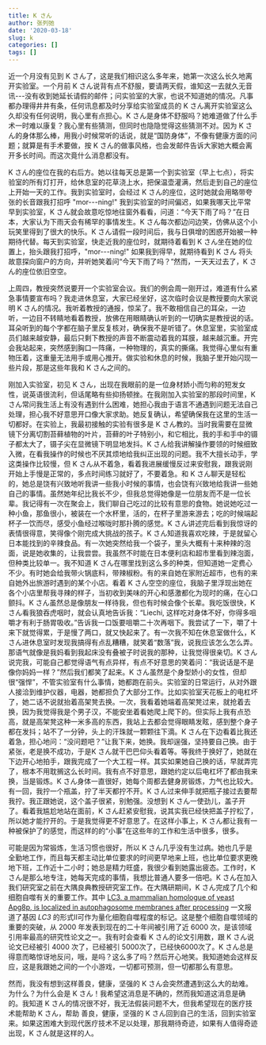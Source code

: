 ```yaml
---
title: K さん
author: 张列弛
date: '2020-03-18'
slug: k
categories: []
tags: []
---
```

近一个月没有见到 K さん了，这是我们相识这么多年来，她第一次这么长久地离开实验室。一个月前 K さん说背有点不舒服，要请两天假，谁知这一去就久无音讯---没有收到她延长请假的邮件；问实验室的大家，也说不知道她的情况。凡事都办理得井井有条，任何讯息都及时分享给实验室成员的 K さん离开实验室这么久却没有任何说明，我心里有点担心。K さん是身体不舒服吗？她难道做了什么手术一时难以康复？我心里有些猜测，但同时也隐隐觉得这些猜测不对。因为 K さん的身体那么棒，用我小时候常听的话说，就是“国防身体”，不像有健康方面的问题；就算是有手术要做，按 K さん的做事风格，也会发邮件告诉大家她大概会离开多长时间。而这次竟什么消息都没有。   

K さん的座位在我的右后方。她以往每天总是第一个到实验室（早上七点），将实验室的所有灯打开，给休息室的花草浇上水，把保温壶灌满，然后走到自己的座位上开始一天的工作。我到实验室时，会经过 K さん的座位，这时她就会用略带夸张的长音跟我打招呼 "mor---ning!" 我到实验室的时间偏迟，如果我哪天比平常早到实验室，K さん就会故意吃惊地往窗外看看，问道：“今天下雨了吗？”在日本，大家认为下雨天会有稀罕的事情发生。K さん每次都边问边笑，仿佛从这个小玩笑里得到了很大的快乐。K さん请假一段时间后，我与日俱增的困惑开始被一种期待代替。每天到实验室，快走近我的座位时，就期待着看到 K さん坐在她的位置上，抬头跟我打招呼，"mor---ning!" 如果我到得早，就期待看到 K さん 将头故意探向窗户的方向，并听她笑着问“今天下雨了吗？”然而，一天天过去了，K さん的座位依旧空空。   

上周四，教授突然说要开一个实验室会议。我们的例会周一刚开过，难道有什么紧急事情要宣布吗？我走进休息室，大家已经坐好，这次临时会议是教授要向大家说明 K さん的情况。我听着教授的通报，惊呆了。我不敢相信自己的耳朵，一边听，一边目不转睛地看着教授，放佛在用眼睛确认听到的一切确实是教授说的话。耳朵听到的每个字都在脑子里反复核对，确保我不是听错了。休息室里，实验室成员们越来越安静，最后只剩下教授的声音不断震动着我的耳膜，越来越沉重。开完会我站起来，突然感到胸口一阵痛，一种物理的，真实的撕痛。我觉得心里似有重物压着，这重量无法用手或用心推开。做实验和休息的时候，我脑子里开始闪现一些片段，那是这些年我和 K さん之间的。    

刚加入实验室，初见 K さん，出现在我眼前的是一位身材娇小而匀称的短发女性，说英语很流利，但话尾略有些抑扬顿挫。在我刚加入实验室的那段时间里，K さん常问我生活上有没有遇到什么困难，她担心我由于语言不通遇到问题无法自己处理，担心我不好意思开口像大家求助。她反复确认，希望确保我在这里的生活一切都好。在实验上，我最初接触的实验有很多是 K さん教的。当时我需要在显微镜下分离切割苔藓植物的叶片，苔藓的叶子特别小，和它相比，我的手和手中的镊子都太大了，镊子尖在显微镜下明显地发抖。K さん给我讲解操作要领的时候细致入微，在看我操作的时候也不厌其烦地给我纠正出现的问题。我不大擅长动手，学这类操作比较慢，但 K さん从不着急，看着我进展缓慢反过来安慰我，跟我说刚开始上手慢是正常的，多点时间练习就好了，不要着急。和 K さん聊天是轻松的，她总是饶有兴致地听我讲一些我小时候的事情，也会饶有兴致地给我讲一些她自己的事情。虽然她年纪比我长不少，但我总觉得她像是一位朋友而不是一位长辈。我记得有一次在聚会上，我们聊自己吃过的比较有意思的食物。她说她吃过一种小鱼，那鱼很小，被装在一个水杯里，活的，在杯子里游来游去；吃的时候端起杯子一饮而尽，感受小鱼经过喉咙时那扑腾的感觉。K さん讲述完后看到我惊讶的表情很得意，笑得像个刚完成大挑战的孩子。K さん知道我喜欢吃辣，于是就留心日本能找到的辛辣食品。有一次她突然给我一个袋子，里头大概有十来种辣的泡面，说是她收集的，让我尝尝。我虽然不时能在日本便利店和超市里看到辣泡面，但种类比较单一。我不知道 K さん在哪里找到这么多的种类，但知道她一定费心不少。有时她会给我带火锅底料，带辣椒粉。有的来自她在家附近超市，也有的来自她外出旅游时遇到的某个小店。看着 K さん空空的座位，我脑子里浮现出她在各个小店里帮我寻辣的样子，当初收到美味的开心和感激都化为现时的痛，在心口颤抖。K さん虽然总是像朋友一样待我，但也有时候会像个长辈。我吃饭很快，K さん看我狼吞虎咽时，就会认真地告诉我：“Liechi, 这样吃对身体不好，你得多咀嚼才有利于肠胃吸收。”告诉我一口饭要咀嚼二十次再咽下。我尝试了一下，嚼了十来下就觉得累，于是慢了两口，就又快起来了。有一次我不知在休息室做什么，K さん进休息室时发现我搞得有点乱糟糟，就笑着“数落”我，说我应该怎么怎么弄。那语气就像是我妈看到我起床没有叠被子时说我的那种，让我觉得很亲切。K さん说完我，可能自己都觉得语气有点异样，有点不好意思的笑着问：“我说话是不是像你妈妈一样？”然后我们都笑了起来。K さん虽然是个身型娇小的女性，但却很“强悍”，不管实验室有什么事情，她都跑在前头。实验室的日常运行，从对外跟人接洽到维护仪器，电器，她都担负了大部分工作。比如实验室天花板上的电杠坏了，她二话不说就抬着高架凳去换。一次，我看着她端着高架凳过来，就抢着去换，因为我觉得我是个男子汉，不能安坐着看她爬上爬下的。但实际上我有点恐高，就是高架凳这种一米多高的东西，我站上去都会觉得眼睛发眩，感到整个身子都在发抖；站不了一分钟，头上的汗珠就一颗颗往下滴。K さん在下边看着比我还着急，担心地问：“没问题吧？”让我下来，她换。我却逞强，坚持要自己换。由于紧张，老是换不成功，于是K さん就干巴巴仰头看着等。等我终于换好了，她就在下边开心地拍手，跟我完成了一个大工程一样。其实如果她自己换的话，早就弄完了，根本不用耽搁这么长时间。我有点不好意思，跟她约定以后电杠坏了都由我来换，当是锻炼。K さん身体一直很好，她每个周都去健身房锻炼，力气也比较大。有一回，我拧一个瓶盖，拧了半天都拧不开。K さん过来伸手就把瓶子接过去要帮我拧。我正跟她说，这个盖子很紧，别勉强。没想到 K さん一使劲儿，盖子开了。看着我尴尬地站在面前，K さん赶紧安慰我，说其实我已经快把盖子拧松了，所以她才能拧开的。于是我觉得更不好意思了。在这样小事上，K さん都让我有一种被保护了的感觉，而这样的的“小事”在这些年的工作和生活中很多，很多。      

可能是因为常锻炼，生活习惯也很好，所以 K さん几乎没有生过病。她也几乎是全勤地工作，而且每天都主动比单位要求的时间更早地来上班，也比单位要求更晚地下班，工作近十二小时；她总是精力旺盛，我很少看到她露出疲态。工作时，K さん是那么地专注，她每天完成的事情，我想比普通人要多一倍吧。K さん在加入我们研究室之前在大隅良典教授研究室工作。在大隅研期间，K さん完成了几个和细胞自噬有关的重要工作。其中 [LC3, a mammalian homologue of yeast Apg8p, is localized in autophagosome membranes after processing](https://www.embopress.org/doi/full/10.1093/emboj/19.21.5720) 一文报道了基因 *LC3* 的形式II可作为量化细胞自噬程度的标记。这是整个细胞自噬领域的重要的突破，从 2000 年发表到现在的二十年间被引用了近 6000 次，是该领域引用率最高的研究性论文之一。我有时会查看 K さん的论文引用数，跟 K さん说论文已经被引 4000 次了，已经被引 5000次了，已经快6000次了。K さん总是得意而略惊讶地反问，哦，是吗？这么多了吗？然后开心地笑。我知道她会这样反应，这是我跟她之间的一个小游戏，一切都可预测，但一切都那么有意思。     

然而，我没有想到这样善良，健康，坚强的 K さん会突然遭遇到这么大的劫难。为什么？为什么会是 K さん！我希望这消息是不确的，然而我知道这消息是确的。我知道 K さん的情况很不好，我无法假装问题不大，但我希望现在的医疗技术能帮助 K さん，帮助 善良，健康，坚强的 K さん回到自己的生活，回到实验室来。如果这困难大到现代医疗技术不足以处理，那我期待奇迹，如果有人值得奇迹出现，K さん就是这样的人。










